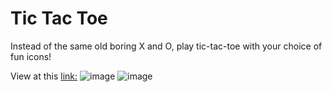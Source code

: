 # Tic Tac Toe 
Instead of the same old boring X and O, play tic-tac-toe with your choice of fun icons!

View at this [link:](https://macaroonforu.github.io/tic-tac-toe/)
![image](https://github.com/macaroonforu/tic-tac-toe/assets/121368271/3411f770-c8c1-40c7-a0c5-e6294820247c)
![image](https://github.com/macaroonforu/tic-tac-toe/assets/121368271/83157188-1143-4a07-b2fd-763e1645f430)

